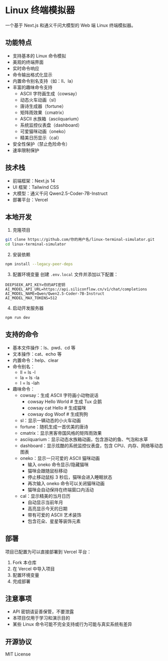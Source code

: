 # Linux 终端模拟器

一个基于 Next.js 和通义千问大模型的 Web 端 Linux 终端模拟器。

## 功能特点

- 支持基本的 Linux 命令模拟
- 美观的终端界面
- 实时命令响应
- 命令输出格式化显示
- 内置命令别名支持（如：ll、la）
- 丰富的趣味命令支持
  - ASCII 字符画生成（cowsay）
  - 动态火车动画（sl）
  - 唐诗生成器（fortune）
  - 矩阵雨效果（cmatrix）
  - ASCII 水族箱（asciiquarium）
  - 系统监控仪表盘（dashboard）
  - 可爱猫咪动画（oneko）
  - 精美日历显示（cal）
- 安全性保护（禁止危险命令）
- 速率限制保护

## 技术栈

- 前端框架：Next.js 14
- UI 框架：Tailwind CSS
- 大模型：通义千问 Qwen2.5-Coder-7B-Instruct
- 部署平台：Vercel

## 本地开发

1. 克隆项目
```bash
git clone https://github.com/你的用户名/linux-terminal-simulator.git
cd linux-terminal-simulator
```

2. 安装依赖
```bash
npm install --legacy-peer-deps
```

3. 配置环境变量
创建 `.env.local` 文件并添加以下配置：
```
DEEPSEEK_API_KEY=你的API密钥
AI_MODEL_API_URL=https://api.siliconflow.cn/v1/chat/completions
AI_MODEL_NAME=Qwen/Qwen2.5-Coder-7B-Instruct
AI_MODEL_MAX_TOKENS=512
```

4. 启动开发服务器
```bash
npm run dev
```

## 支持的命令

- 基本文件操作：ls、pwd、cd 等
- 文本操作：cat、echo 等
- 内置命令：help、clear
- 命令别名：
  - ll = ls -l
  - la = ls -la
  - l = ls -lah
- 趣味命令：
  - cowsay：生成 ASCII 字符画小动物说话
    - cowsay Hello World     # 生成 Tux 企鹅
    - cowsay cat Hello       # 生成猫咪
    - cowsay dog Woof       # 生成狗狗
  - sl：显示一辆动态的小火车动画
  - fortune：随机生成一首优美的唐诗
  - cmatrix：显示黑客帝国风格的矩阵雨效果
  - asciiquarium：显示动态水族箱动画，包含游动的鱼、气泡和水草
  - dashboard：显示炫酷的系统监控仪表盘，包含 CPU、内存、网络等动态图表
  - oneko：显示一只可爱的 ASCII 猫咪动画
    - 输入 oneko 命令显示/隐藏猫咪
    - 猫咪会跟随鼠标移动
    - 停止移动鼠标 3 秒后，猫咪会进入睡眠状态
    - 再次输入 oneko 命令可以关闭猫咪动画
    - 猫咪会自动保持在终端窗口内活动
  - cal：显示精美的当月日历
    - 自动显示当前年月
    - 高亮显示今天的日期
    - 带有可爱的 ASCII 艺术装饰
    - 包含花朵、星星等装饰元素

## 部署

项目已配置为可以直接部署到 Vercel 平台：

1. Fork 本仓库
2. 在 Vercel 中导入项目
3. 配置环境变量
4. 完成部署

## 注意事项

- API 密钥请妥善保管，不要泄露
- 本项目仅用于学习和演示目的
- 某些 Linux 命令可能不完全支持或行为可能与真实系统有差异

## 开源协议

MIT License 